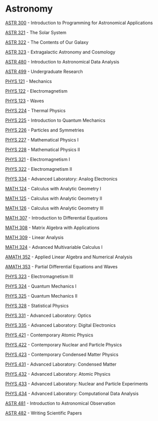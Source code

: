 # Astronomy

[ASTR 300](<https://myplan.uw.edu/course/#/courses/ASTR 300>) - Introduction to Programming for Astronomical  Applications

[ASTR 321](<https://myplan.uw.edu/course/#/courses/ASTR 321>) - The Solar System

[ASTR 322](<https://myplan.uw.edu/course/#/courses/ASTR 322>) - The Contents of Our Galaxy

[ASTR 323](<https://myplan.uw.edu/course/#/courses/ASTR 323>) - Extragalactic Astronomy and Cosmology

[ASTR 480](<https://myplan.uw.edu/course/#/courses/ASTR 480>) - Introduction to Astronomical Data Analysis

[ASTR 499](<https://myplan.uw.edu/course/#/courses/ASTR 499>) - Undergraduate Research

[PHYS 121](<https://myplan.uw.edu/course/#/courses/PHYS 121>) - Mechanics

[PHYS 122](<https://myplan.uw.edu/course/#/courses/PHYS 122>) - Electromagnetism

[PHYS 123](<https://myplan.uw.edu/course/#/courses/PHYS 123>) - Waves

[PHYS 224](<https://myplan.uw.edu/course/#/courses/PHYS 224>) - Thermal Physics

[PHYS 225](<https://myplan.uw.edu/course/#/courses/PHYS 225>) - Introduction to Quantum Mechanics

[PHYS 226](<https://myplan.uw.edu/course/#/courses/PHYS 226>) - Particles and Symmetries

[PHYS 227](<https://myplan.uw.edu/course/#/courses/PHYS 227>) - Mathematical Physics I

[PHYS 228](<https://myplan.uw.edu/course/#/courses/PHYS 228>) - Mathematical Physics II

[PHYS 321](<https://myplan.uw.edu/course/#/courses/PHYS 321>) - Electromagnetism I

[PHYS 322](<https://myplan.uw.edu/course/#/courses/PHYS 322>) - Electromagnetism II

[PHYS 334](<https://myplan.uw.edu/course/#/courses/PHYS 334>) - Advanced Laboratory: Analog Electronics

[MATH 124](<https://myplan.uw.edu/course/#/courses/MATH 124>) - Calculus with Analytic Geometry I

[MATH 125](<https://myplan.uw.edu/course/#/courses/MATH 125>) - Calculus with Analytic Geometry II

[MATH 126](<https://myplan.uw.edu/course/#/courses/MATH 126>) - Calculus with Analytic Geometry III

[MATH 307](<https://myplan.uw.edu/course/#/courses/MATH 307>) - Introduction to Differential Equations

[MATH 308](<https://myplan.uw.edu/course/#/courses/MATH 308>) - Matrix Algebra with Applications

[MATH 309](<https://myplan.uw.edu/course/#/courses/MATH 309>) - Linear Analysis

[MATH 324](<https://myplan.uw.edu/course/#/courses/MATH 324>) - Advanced Multivariable Calculus I

[AMATH 352](<https://myplan.uw.edu/course/#/courses/AMATH 352>) - Applied Linear Algebra and Numerical Analysis

[AMATH 353](<https://myplan.uw.edu/course/#/courses/AMATH 353>) - Partial Differential Equations and Waves

[PHYS 323](<https://myplan.uw.edu/course/#/courses/PHYS 323>) - Electromagnetism III

[PHYS 324](<https://myplan.uw.edu/course/#/courses/PHYS 324>) - Quantum Mechanics I

[PHYS 325](<https://myplan.uw.edu/course/#/courses/PHYS 325>) - Quantum Mechanics II

[PHYS 328](<https://myplan.uw.edu/course/#/courses/PHYS 328>) - Statistical Physics

[PHYS 331](<https://myplan.uw.edu/course/#/courses/PHYS 331>) - Advanced Laboratory: Optics

[PHYS 335](<https://myplan.uw.edu/course/#/courses/PHYS 335>) - Advanced Laboratory: Digital Electronics

[PHYS 421](<https://myplan.uw.edu/course/#/courses/PHYS 421>) - Contemporary Atomic Physics

[PHYS 422](<https://myplan.uw.edu/course/#/courses/PHYS 422>) - Contemporary Nuclear and Particle Physics

[PHYS 423](<https://myplan.uw.edu/course/#/courses/PHYS 423>) - Contemporary Condensed Matter Physics

[PHYS 431](<https://myplan.uw.edu/course/#/courses/PHYS 431>) - Advanced Laboratory: Condensed Matter

[PHYS 432](<https://myplan.uw.edu/course/#/courses/PHYS 432>) - Advanced Laboratory: Atomic Physics

[PHYS 433](<https://myplan.uw.edu/course/#/courses/PHYS 433>) - Advanced Laboratory: Nuclear and Particle Experiments

[PHYS 434](<https://myplan.uw.edu/course/#/courses/PHYS 434>) - Advanced Laboratory: Computational Data Analysis

[ASTR 481](<https://myplan.uw.edu/course/#/courses/ASTR 481>) - Introduction to Astronomical Observation

[ASTR 482](<https://myplan.uw.edu/course/#/courses/ASTR 482>) - Writing Scientific Papers

